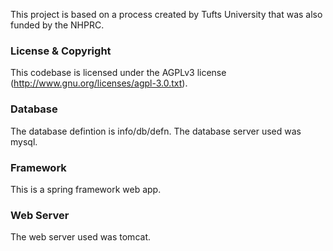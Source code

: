 This project is based on a process created by Tufts University that was also funded by the NHPRC.


### License & Copyright ###

This codebase is licensed under the AGPLv3 license (http://www.gnu.org/licenses/agpl-3.0.txt). 


### Database ###

The database defintion is info/db/defn.  The database server used was
mysql.


### Framework ###

This is a spring framework web app.

### Web Server ###

The web server used was tomcat.

